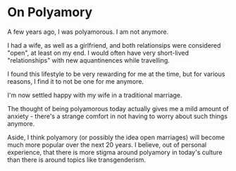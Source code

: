 # On Polyamory

A few years ago, I was polyamorous. I am not anymore.

I had a wife, as well as a girlfriend, and both relationsips were considered "open", at least on my end. I would often have very short-lived "relationships" with new aquantinences while travelling.

I found this lifestyle to be very rewarding for me at the time, but for various reasons, I find it to not be one for me anymore.

I'm now settled happy with my wife in a traditional marriage. 

The thought of being polyamorous today actually gives me a mild amount of anxiety - there's a strange comfort in not having to worry about such things anymore. 

Aside, I think polyamory (or possibly the idea open marriages) will become much more popular over the next 20 years. I believe, out of personal experience, that there is more stigma around polyamory in today's culture than there is around topics like transgenderism.
